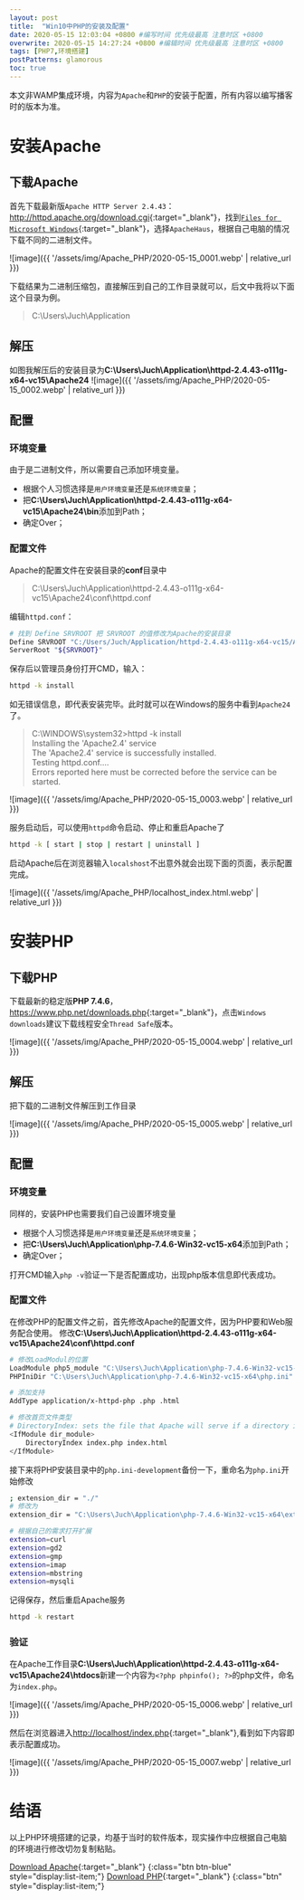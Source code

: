```yaml
---
layout: post
title:  "Win10中PHP的安装及配置"
date: 2020-05-15 12:03:04 +0800 #编写时间 优先级最高 注意时区 +0800
overwrite: 2020-05-15 14:27:24 +0800 #编辑时间 优先级最高 注意时区 +0800
tags: [PHP7,环境搭建]
postPatterns: glamorous
toc: true
---
```


本文非WAMP集成环境，内容为`Apache`和`PHP`的安装于配置，所有内容以编写播客时的版本为准。

<!--excerpt-->

# 安装Apache

## 下载Apache

首先下载最新版`Apache HTTP Server 2.4.43`：<http://httpd.apache.org/download.cgi>{:target="_blank"}，找到[`Files for Microsoft Windows`](http://httpd.apache.org/docs/current/platform/windows.html#down){:target="_blank"}，选择`ApacheHaus`，根据自己电脑的情况下载不同的二进制文件。

![image]({{ '/assets/img/Apache_PHP/2020-05-15_0001.webp' | relative_url }})

下载结果为二进制压缩包，直接解压到自己的工作目录就可以，后文中我将以下面这个目录为例。
> C:\Users\Juch\Application

## 解压

如图我解压后的安装目录为**C:\Users\Juch\Application\httpd-2.4.43-o111g-x64-vc15\Apache24**
![image]({{ '/assets/img/Apache_PHP/2020-05-15_0002.webp' | relative_url }})

## 配置

### 环境变量

由于是二进制文件，所以需要自己添加环境变量。
* 根据个人习惯选择是`用户环境变量`还是`系统环境变量`；
* 把**C:\Users\Juch\Application\httpd-2.4.43-o111g-x64-vc15\Apache24\bin**添加到Path；
* 确定Over；

### 配置文件

Apache的配置文件在安装目录的**conf**目录中
> C:\Users\Juch\Application\httpd-2.4.43-o111g-x64-vc15\Apache24\conf\httpd.conf

编辑`httpd.conf`：
```bash
# 找到 Define SRVROOT 把 SRVROOT 的值修改为Apache的安装目录
Define SRVROOT "C:/Users/Juch/Application/httpd-2.4.43-o111g-x64-vc15/Apache24"
ServerRoot "${SRVROOT}"
```
保存后以管理员身份打开CMD，输入：
```bash
httpd -k install
```
如无错误信息，即代表安装完毕。此时就可以在Windows的服务中看到`Apache24`了。

> C:\WINDOWS\system32>httpd -k install  
> Installing the 'Apache2.4' service  
> The 'Apache2.4' service is successfully installed.  
> Testing httpd.conf....  
> Errors reported here must be corrected before the service can be started. 

![image]({{ '/assets/img/Apache_PHP/2020-05-15_0003.webp' | relative_url }})

服务启动后，可以使用`httpd`命令启动、停止和重启Apache了
```bash
httpd -k [ start | stop | restart | uninstall ]
```

启动Apache后在浏览器输入`localshost`不出意外就会出现下面的页面，表示配置完成。

![image]({{ '/assets/img/Apache_PHP/localhost_index.html.webp' | relative_url }})

# 安装PHP

## 下载PHP

下载最新的稳定版**PHP 7.4.6**，<https://www.php.net/downloads.php>{:target="_blank"}，点击`Windows downloads`建议下载线程安全`Thread Safe`版本。

![image]({{ '/assets/img/Apache_PHP/2020-05-15_0004.webp' | relative_url }})

## 解压

把下载的二进制文件解压到工作目录

![image]({{ '/assets/img/Apache_PHP/2020-05-15_0005.webp' | relative_url }})

## 配置

### 环境变量

同样的，安装PHP也需要我们自己设置环境变量

* 根据个人习惯选择是`用户环境变量`还是`系统环境变量`；
* 把**C:\Users\Juch\Application\php-7.4.6-Win32-vc15-x64**添加到Path；
* 确定Over；

打开CMD输入`php -v`验证一下是否配置成功，出现php版本信息即代表成功。

### 配置文件

在修改PHP的配置文件之前，首先修改Apache的配置文件，因为PHP要和Web服务配合使用。
修改**C:\Users\Juch\Application\httpd-2.4.43-o111g-x64-vc15\Apache24\conf\httpd.conf**

```bash
# 修改LoadModul的位置
LoadModule php5_module "C:\Users\Juch\Application\php-7.4.6-Win32-vc15-x64\php7apache2_4.dll"
PHPIniDir "C:\Users\Juch\Application\php-7.4.6-Win32-vc15-x64\php.ini"

# 添加支持
AddType application/x-httpd-php .php .html

# 修改首页文件类型
# DirectoryIndex: sets the file that Apache will serve if a directory is requested.
<IfModule dir_module>
    DirectoryIndex index.php index.html
</IfModule>
```

接下来将PHP安装目录中的`php.ini-development`备份一下，重命名为`php.ini`开始修改
```bash
; extension_dir = "./"
# 修改为
extension_dir = "C:\Users\Juch\Application\php-7.4.6-Win32-vc15-x64\ext"

# 根据自己的需求打开扩展
extension=curl
extension=gd2
extension=gmp
extension=imap
extension=mbstring
extension=mysqli
```
记得保存，然后重启Apache服务
```bash
httpd -k restart
```
### 验证

在Apache工作目录**C:\Users\Juch\Application\httpd-2.4.43-o111g-x64-vc15\Apache24\htdocs**新建一个内容为`<?php phpinfo(); ?>`的php文件，命名为`index.php`。

![image]({{ '/assets/img/Apache_PHP/2020-05-15_0006.webp' | relative_url }})

然后在浏览器进入<http://localhost/index.php>{:target="_blank"},看到如下内容即表示配置成功。

![image]({{ '/assets/img/Apache_PHP/2020-05-15_0007.webp' | relative_url }})

# 结语

以上PHP环境搭建的记录，均基于当时的软件版本，现实操作中应根据自己电脑的环境进行修改切勿复制粘贴。


[Download Apache](http://httpd.apache.org/download.cgi){:target="_blank"}
{:class="btn btn-blue" style="display:list-item;"}
[Download PHP](https://www.php.net/downloads.php){:target="_blank"}
{:class="btn" style="display:list-item;"}
